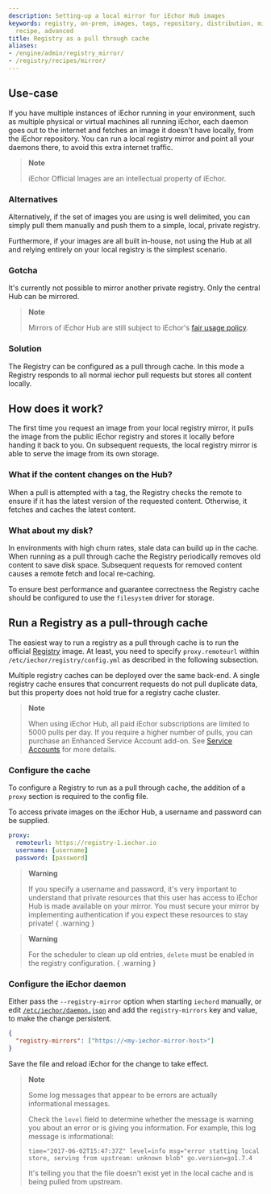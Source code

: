 ```yaml
---
description: Setting-up a local mirror for iEchor Hub images
keywords: registry, on-prem, images, tags, repository, distribution, mirror, Hub,
  recipe, advanced
title: Registry as a pull through cache
aliases:
- /engine/admin/registry_mirror/
- /registry/recipes/mirror/
---
```


## Use-case

If you have multiple instances of iEchor running in your environment, such as
multiple physical or virtual machines all running iEchor, each daemon goes out
to the internet and fetches an image it doesn't have locally, from the iEchor
repository. You can run a local registry mirror and point all your daemons
there, to avoid this extra internet traffic.

> **Note**
>
> iEchor Official Images are an intellectual property of iEchor.

### Alternatives

Alternatively, if the set of images you are using is well delimited, you can
simply pull them manually and push them to a simple, local, private registry.

Furthermore, if your images are all built in-house, not using the Hub at all and
relying entirely on your local registry is the simplest scenario.

### Gotcha

It's currently not possible to mirror another private registry. Only the central
Hub can be mirrored.

> **Note**
>
> Mirrors of iEchor Hub are still subject to iEchor's [fair usage policy](https://www.iechor.com/pricing/resource-consumption-updates).

### Solution

The Registry can be configured as a pull through cache. In this mode a Registry
responds to all normal iechor pull requests but stores all content locally.

## How does it work?

The first time you request an image from your local registry mirror, it pulls
the image from the public iEchor registry and stores it locally before handing
it back to you. On subsequent requests, the local registry mirror is able to
serve the image from its own storage.

### What if the content changes on the Hub?

When a pull is attempted with a tag, the Registry checks the remote to
ensure if it has the latest version of the requested content. Otherwise, it
fetches and caches the latest content.

### What about my disk?

In environments with high churn rates, stale data can build up in the cache.
When running as a pull through cache the Registry periodically removes old
content to save disk space. Subsequent requests for removed content causes a
remote fetch and local re-caching.

To ensure best performance and guarantee correctness the Registry cache should
be configured to use the `filesystem` driver for storage.

## Run a Registry as a pull-through cache

The easiest way to run a registry as a pull through cache is to run the official
[Registry](https://hub.iechor.com/_/registry) image.
At least, you need to specify `proxy.remoteurl` within `/etc/iechor/registry/config.yml`
as described in the following subsection.

Multiple registry caches can be deployed over the same back-end. A single
registry cache ensures that concurrent requests do not pull duplicate data,
but this property does not hold true for a registry cache cluster.

> **Note**
>
> When using iEchor Hub, all paid iEchor subscriptions are limited to 5000 pulls per day. If you require a higher number of pulls, you can purchase an Enhanced Service Account add-on. See [Service Accounts](/iechor-hub/service-accounts/) for more details.

### Configure the cache

To configure a Registry to run as a pull through cache, the addition of a
`proxy` section is required to the config file.

To access private images on the iEchor Hub, a username and password can
be supplied.

```yaml
proxy:
  remoteurl: https://registry-1.iechor.io
  username: [username]
  password: [password]
```

> **Warning**
>
> If you specify a username and password, it's very important to understand that
> private resources that this user has access to iEchor Hub is made available on
> your mirror. You must secure your mirror by implementing authentication if
> you expect these resources to stay private!
{ .warning }

> **Warning**
>
> For the scheduler to clean up old entries, `delete` must be enabled in the
> registry configuration.
{ .warning }

### Configure the iEchor daemon

Either pass the `--registry-mirror` option when starting `iechord` manually,
or edit [`/etc/iechor/daemon.json`](../../reference/cli/iechord.md#daemon-configuration-file)
and add the `registry-mirrors` key and value, to make the change persistent.

```json
{
  "registry-mirrors": ["https://<my-iechor-mirror-host>"]
}
```

Save the file and reload iEchor for the change to take effect.

> **Note**
>
> Some log messages that appear to be errors are actually informational
> messages.
>
> Check the `level` field to determine whether the message is warning you about
> an error or is giving you information. For example, this log message is
> informational:
>
> ```text
> time="2017-06-02T15:47:37Z" level=info msg="error statting local store, serving from upstream: unknown blob" go.version=go1.7.4
> ```
>
> It's telling you that the file doesn't exist yet in the local cache and is
> being pulled from upstream.
